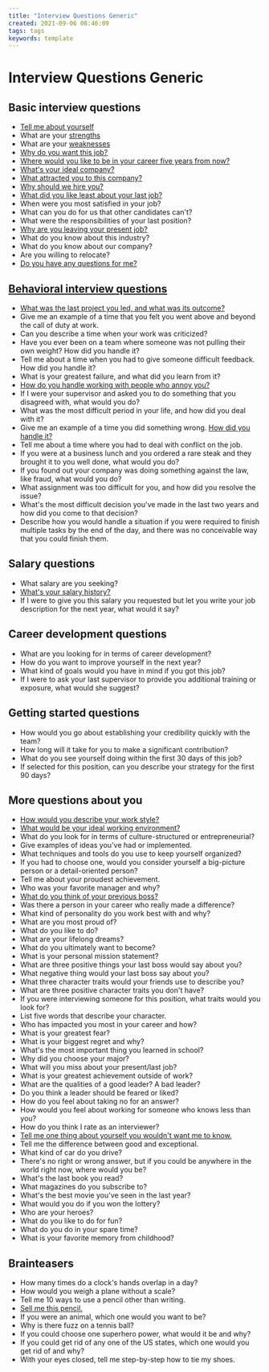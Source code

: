 ```yaml
---
title: "Interview Questions Generic"
created: 2021-09-06 08:46:09
tags: tags
keywords: template
---
```


# Interview Questions Generic

## Basic interview questions

- [Tell me about yourself](https://www.monster.com/career-advice/article/intreview-tell-me-about-yourself)
- What are your [strengths](https://www.monster.com/career-advice/article/focus-on-your-strengths)
- What are your [weaknesses](https://www.monster.com/career-advice/article/recruiter-roundtable-the-weakness-question-hot-jobs)
- [Why do you want this job?](https://www.monster.com/career-advice/article/how-to-answer-question-why-do-I-want-this-job)
- [Where would you like to be in your career five years from now?](https://www.monster.com/career-advice/article/how-to-answer-job-interview-question-where-do-want-to-be-in-5-years)
- [What's your ideal company?](https://www.monster.com/career-advice/article/how-to-answer-job-interview-question-your-ideal-company)
- [What attracted you to this company?](https://www.monster.com/career-advice/article/how-to-answer-question-why-do-I-want-to-work-here)
- [Why should we hire you?](https://www.monster.com/career-advice/article/why-should-we-hire-you)
- [What did you like least about your last job?](https://www.monster.com/career-advice/article/like-least-about-your-last-job)
- When were you most satisfied in your job?
- What can you do for us that other candidates can't?
- What were the responsibilities of your last position?
- [Why are you leaving your present job?](https://www.monster.com/career-advice/article/why-did-you-leave)
- What do you know about this industry?
- What do you know about our company?
- Are you willing to relocate?
- [Do you have any questions for me?](https://www.monster.com/career-advice/article/interview-do-you-have-any-questions)

## [Behavioral interview questions](https://www.monster.com/career-advice/article/you-can-survive-the-behavioral-interview)

- [What was the last project you led, and what was its outcome?](https://www.monster.com/career-advice/article/how-to-answer-job-interview-question-what-was-last-project-led-outcome)
- Give me an example of a time that you felt you went above and beyond the call of duty at work.
- Can you describe a time when your work was criticized?
- Have you ever been on a team where someone was not pulling their own weight? How did you handle it?
- Tell me about a time when you had to give someone difficult feedback. How did you handle it?
- What is your greatest failure, and what did you learn from it?
- [How do you handle working with people who annoy you?](https://www.monster.com/career-advice/article/how-to-answer-job-interview-question-working-with-annoying-people)
- If I were your supervisor and asked you to do something that you disagreed with, what would you do?
- What was the most difficult period in your life, and how did you deal with it?
- Give me an example of a time you did something wrong. [How did you handle it?](https://www.monster.com/career-advice/article/how-to-answer-job-interview-question-when-did-do-something-wrong-0922)
- Tell me about a time where you had to deal with conflict on the job.
- If you were at a business lunch and you ordered a rare steak and they brought it to you well done, what would you do?
- If you found out your company was doing something against the law, like fraud, what would you do?
- What assignment was too difficult for you, and how did you resolve the issue?
- What's the most difficult decision you've made in the last two years and how did you come to that decision?
- Describe how you would handle a situation if you were required to finish multiple tasks by the end of the day, and there was no conceivable way that you could finish them.

## Salary questions

- What salary are you seeking?
- [What's your salary history?](https://www.monster.com/career-advice/article/what-is-your-salary-history)
- If I were to give you this salary you requested but let you write your job description for the next year, what would it say?

## Career development questions

- What are you looking for in terms of career development?
- How do you want to improve yourself in the next year?
- What kind of goals would you have in mind if you got this job?
- If I were to ask your last supervisor to provide you additional training or exposure, what would she suggest?

## Getting started questions

- How would you go about establishing your credibility quickly with the team?
- How long will it take for you to make a significant contribution?
- What do you see yourself doing within the first 30 days of this job?
- If selected for this position, can you describe your strategy for the first 90 days?

## More questions about you

- [How would you describe your work style?](https://www.monster.com/career-advice/article/describe-your-work-style-question)
- [What would be your ideal working environment?](https://www.monster.com/career-advice/article/ideal-work-environment-question)
- What do you look for in terms of culture-structured or entrepreneurial?
- Give examples of ideas you've had or implemented.
- What techniques and tools do you use to keep yourself organized?
- If you had to choose one, would you consider yourself a big-picture person or a detail-oriented person?
- Tell me about your proudest achievement.
- Who was your favorite manager and why?
- [What do you think of your previous boss?](https://www.monster.com/career-advice/article/former-boss-job-interview)
- Was there a person in your career who really made a difference?
- What kind of personality do you work best with and why?
- What are you most proud of?
- What do you like to do?
- What are your lifelong dreams?
- What do you ultimately want to become?
- What is your personal mission statement?
- What are three positive things your last boss would say about you?
- What negative thing would your last boss say about you?
- What three character traits would your friends use to describe you?
- What are three positive character traits you don't have?
- If you were interviewing someone for this position, what traits would you look for?
- List five words that describe your character.
- Who has impacted you most in your career and how?
- What is your greatest fear?
- What is your biggest regret and why?
- What's the most important thing you learned in school?
- Why did you choose your major?
- What will you miss about your present/last job?
- What is your greatest achievement outside of work?
- What are the qualities of a good leader? A bad leader?
- Do you think a leader should be feared or liked?
- How do you feel about taking no for an answer?
- How would you feel about working for someone who knows less than you?
- How do you think I rate as an interviewer?
- [Tell me one thing about yourself you wouldn't want me to know.](https://www.monster.com/career-advice/article/dont-want-interviewer-know)
- Tell me the difference between good and exceptional.
- What kind of car do you drive?
- There's no right or wrong answer, but if you could be anywhere in the world right now, where would you be?
- What's the last book you read?
- What magazines do you subscribe to?
- What's the best movie you've seen in the last year?
- What would you do if you won the lottery?
- Who are your heroes?
- What do you like to do for fun?
- What do you do in your spare time?
- What is your favorite memory from childhood?

## Brainteasers

- How many times do a clock's hands overlap in a day?
- How would you weigh a plane without a scale?
- Tell me 10 ways to use a pencil other than writing.
- [Sell me this pencil.](https://www.monster.com/career-advice/article/how-answer-job-interview-question-sell-me-this-pencil)
- If you were an animal, which one would you want to be?
- Why is there fuzz on a tennis ball?
- If you could choose one superhero power, what would it be and why?
- If you could get rid of any one of the US states, which one would you get rid of and why?
- With your eyes closed, tell me step-by-step how to tie my shoes.
